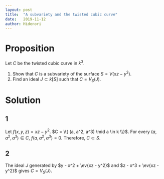 ```yaml
---
layout: post
title:  "A subvariety and the twisted cubic curve"
date:   2019-11-12
author: Hidenori
---
```


# Proposition
Let $C$ be the twisted cubic curve in $k^3$.
1. Show that $C$ is a subvariety of the surface $S = V(xz - y^2)$.
1. Find an ideal $J \subset k[S]$ such that $C = V_S(J)$.

# Solution

## 1
Let $f(x, y, z) = xz - y^2$.
$C = \\{ (a, a^2, a^3) \mid a \in k \\}$.
For every $(a, a^2, a^3) \in C$, $f(a, a^2, a^3) = 0$.
Therefore, $C \subset S$.

## 2
The ideal $J$ generated by $y - x^2 + \ev{xz - y^2}$ and $z - x^3 + \ev{xz - y^2}$ gives $C = V_S(J)$.
